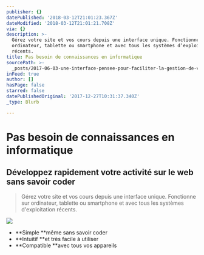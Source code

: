 ```yaml
---
publisher: {}
datePublished: '2018-03-12T21:01:23.367Z'
dateModified: '2018-03-12T21:01:21.708Z'
via: {}
description: >-
  Gérez votre site et vos cours depuis une interface unique. Fonctionne sur
  ordinateur, tablette ou smartphone et avec tous les systèmes d’exploitation
  récents. 
title: Pas besoin de connaissances en informatique
sourcePath: >-
  _posts/2017-06-03-une-interface-pensee-pour-faciliter-la-gestion-de-votre-espa.md
inFeed: true
author: []
hasPage: false
starred: false
datePublishedOriginal: '2017-12-27T10:31:37.340Z'
_type: Blurb

---
```

# Pas besoin de connaissances en informatique

## Développez rapidement votre activité sur le web sans savoir coder

> Gérez votre site et vos cours depuis une interface unique. Fonctionne sur ordinateur, tablette ou smartphone et avec tous les systèmes d'exploitation récents. 

![](https://the-grid-user-content.s3-us-west-2.amazonaws.com/b68021e3-283d-4299-9961-34abaa7595ed.png)

* **Simple **même sans savoir coder
* **Intuitif **et très facile à utiliser
* **Compatible **avec tous vos appareils